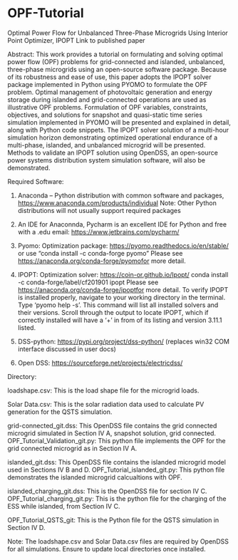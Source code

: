 # OPF-Tutorial
Optimal Power Flow for Unbalanced Three-Phase Microgrids Using Interior Point Optimizer, IPOPT
Link to published paper 

Abstract: 
This work provides a tutorial on formulating and solving optimal power flow (OPF) problems for grid-connected and islanded, unbalanced, three-phase microgrids using an open-source software package. Because of its robustness and ease of use, this paper adopts the IPOPT solver package implemented in Python using PYOMO to formulate the OPF problem. Optimal management of photovoltaic generation and energy storage during islanded and grid-connected operations are used as illustrative OPF problems. Formulation of OPF variables, constraints, objectives, and solutions for snapshot and quasi-static time series simulation implemented in PYOMO will be presented and explained in detail, along with Python code snippets. The IPOPT solver solution of a multi-hour simulation horizon demonstrating optimized operational endurance of a multi-phase, islanded, and unbalanced microgrid will be presented. Methods to validate an IPOPT solution using OpenDSS, an open-source power systems distribution system simulation software, will also be demonstrated.

Required Software: 
1. Anaconda – Python distribution with common software and packages, https://www.anaconda.com/products/individual
    Note: Other Python distributions will not usually support required packages
    
2. An IDE for Anaconnda, Pycharm is an excellent IDE for Python and free with a .edu email:  https://www.jetbrains.com/pycharm/ 
 
3. Pyomo: Optimization package: https://pyomo.readthedocs.io/en/stable/ or use “conda install -c conda-forge pyomo” Please see https://anaconda.org/conda-forge/pyomofor more detail. 

4. IPOPT: Optimization solver: https://coin-or.github.io/Ipopt/   conda install -c conda-forge/label/cf201901 ipopt
Please see https://anaconda.org/conda-forge/ipoptfor more detail. To verify IPOPT is installed properly, navigate to your working directory in the terminal. Type ‘pyomo help -s’. This command will list all installed solvers and their versions. Scroll through the output to locate IPOPT, which if correctly installed will have a ‘+’ in from of its listing and version 3.11.1 listed. 

5. DSS-python: https://pypi.org/project/dss-python/ (replaces win32 COM interface discussed in user docs)

6. Open DSS: https://sourceforge.net/projects/electricdss/ 
 
Directory: 

loadshape.csv: This is the load shape file for the microgrid loads.

Solar Data.csv: This is the solar radiation data used to calculate PV generation for the QSTS simulation.

grid-connected_git.dss: This OpenDSS file contains the grid connected microgrid simulated in Section IV A, snapshot solution, grid connected.
OPF_Tutorial_Validation_git.py: This python file implements the OPF for the grid connected microgrid as in Section IV A. 

islanded_git.dss: This OpenDSS file contains the islanded microgrid model used in Sections IV B and D.
OPF_Tutorial_islanded_git.py: This python file demonstrates the islanded microgrid calcualtions with OPF.

islanded_charging_git.dss: This is the OpenDSS file for section IV C. 
OPF_Tutorial_charging_git.py: This is the python file for the charging of the ESS while islanded, from Section IV C. 

OPF_Tutorial_QSTS_git: This is the Python file for the QSTS simulation in Section IV D. 

Note: 
The loadshape.csv and Solar Data.csv files are required by OpenDSS for all simulations. Ensure to update local directories once installed.
